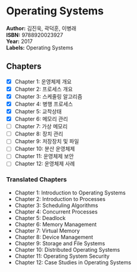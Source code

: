 # Operating Systems

**Author:** 김진욱, 곽덕훈, 이병래 <br/>
**ISBN:** 9788920023927 <br/>
**Year:** 2017 <br/>
**Labels:** Operating Systems

## Chapters
- [x] Chapter 1: 운영체제 개요
- [x] Chapter 2: 프로세스 개요
- [x] Chapter 3: 스케줄링 알고리즘
- [x] Chapter 4: 병행 프로세스
- [x] Chapter 5: 교착상태
- [x] Chapter 6: 메모리 관리
- [ ] Chapter 7: 가상 메모리
- [ ] Chapter 8: 장치 관리
- [ ] Chapter 9: 저장장치 및 파일
- [ ] Chapter 10: 분산 운영체제
- [ ] Chapter 11: 운영체제 보안
- [ ] Chapter 12: 운영체제 사례

### Translated Chapters
- Chapter 1: Introduction to Operating Systems
- Chapter 2: Introduction to Processes
- Chapter 3: Scheduling Algorithms
- Chapter 4: Concurrent Processes
- Chapter 5: Deadlock
- Chapter 6: Memory Management
- Chapter 7: Virtual Memory
- Chapter 8: Device Management
- Chapter 9: Storage and File Systems
- Chapter 10: Distributed Operating Systems
- Chapter 11: Operating System Security
- Chapter 12: Case Studies in Operating Systems

